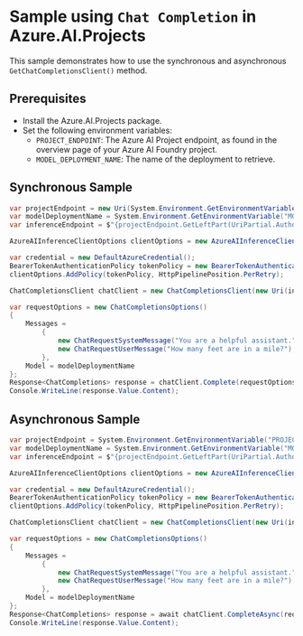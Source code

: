 # Sample using `Chat Completion` in Azure.AI.Projects

This sample demonstrates how to use the synchronous and asynchronous `GetChatCompletionsClient()` method.

## Prerequisites

- Install the Azure.AI.Projects package.
- Set the following environment variables:
  - `PROJECT_ENDPOINT`: The Azure AI Project endpoint, as found in the overview page of your Azure AI Foundry project.
  - `MODEL_DEPLOYMENT_NAME`: The name of the deployment to retrieve.

## Synchronous Sample

```C# Snippet:AI_Projects_ChatClientSync
var projectEndpoint = new Uri(System.Environment.GetEnvironmentVariable("PROJECT_ENDPOINT"));
var modelDeploymentName = System.Environment.GetEnvironmentVariable("MODEL_DEPLOYMENT_NAME");
var inferenceEndpoint = $"{projectEndpoint.GetLeftPart(UriPartial.Authority)}/models";

AzureAIInferenceClientOptions clientOptions = new AzureAIInferenceClientOptions();

var credential = new DefaultAzureCredential();
BearerTokenAuthenticationPolicy tokenPolicy = new BearerTokenAuthenticationPolicy(credential, new string[] { "https://ai.azure.com/.default" });
clientOptions.AddPolicy(tokenPolicy, HttpPipelinePosition.PerRetry);

ChatCompletionsClient chatClient = new ChatCompletionsClient(new Uri(inferenceEndpoint), credential, clientOptions);

var requestOptions = new ChatCompletionsOptions()
{
    Messages =
        {
            new ChatRequestSystemMessage("You are a helpful assistant."),
            new ChatRequestUserMessage("How many feet are in a mile?"),
        },
    Model = modelDeploymentName
};
Response<ChatCompletions> response = chatClient.Complete(requestOptions);
Console.WriteLine(response.Value.Content);
```
## Asynchronous Sample

```C# Snippet:AI_Projects_ChatClientAsync
var projectEndpoint = System.Environment.GetEnvironmentVariable("PROJECT_ENDPOINT");
var modelDeploymentName = System.Environment.GetEnvironmentVariable("MODEL_DEPLOYMENT_NAME");
var inferenceEndpoint = $"{projectEndpoint.GetLeftPart(UriPartial.Authority)}/models";

AzureAIInferenceClientOptions clientOptions = new AzureAIInferenceClientOptions();

var credential = new DefaultAzureCredential();
BearerTokenAuthenticationPolicy tokenPolicy = new BearerTokenAuthenticationPolicy(credential, new string[] { "https://ai.azure.com/.default" });
clientOptions.AddPolicy(tokenPolicy, HttpPipelinePosition.PerRetry);

ChatCompletionsClient chatClient = new ChatCompletionsClient(new Uri(inferenceEndpoint), credential, clientOptions);

var requestOptions = new ChatCompletionsOptions()
{
    Messages =
        {
            new ChatRequestSystemMessage("You are a helpful assistant."),
            new ChatRequestUserMessage("How many feet are in a mile?"),
        },
    Model = modelDeploymentName
};
Response<ChatCompletions> response = await chatClient.CompleteAsync(requestOptions);
Console.WriteLine(response.Value.Content);
```
